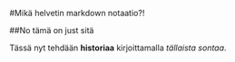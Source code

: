 #Mikä helvetin markdown notaatio?!

##No tämä on just sitä

Tässä nyt tehdään **historiaa** kirjoittamalla *tällaista sontaa*.